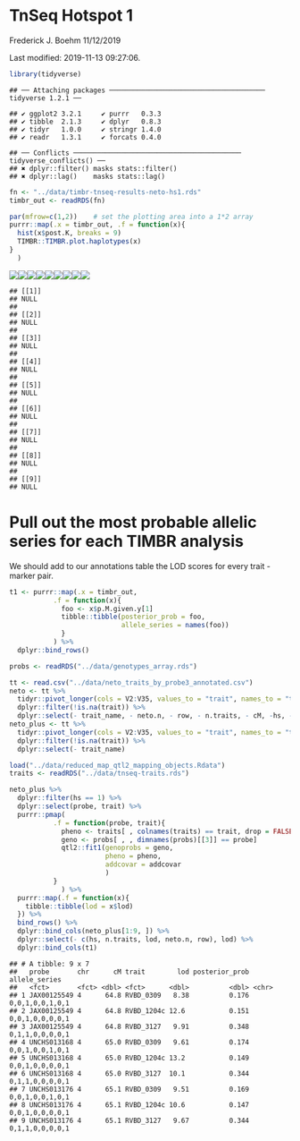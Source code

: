 TnSeq Hotspot 1
================
Frederick J. Boehm
11/12/2019

Last modified: 2019-11-13
    09:27:06.

``` r
library(tidyverse)
```

    ## ── Attaching packages ─────────────────────────────────────── tidyverse 1.2.1 ──

    ## ✔ ggplot2 3.2.1     ✔ purrr   0.3.3
    ## ✔ tibble  2.1.3     ✔ dplyr   0.8.3
    ## ✔ tidyr   1.0.0     ✔ stringr 1.4.0
    ## ✔ readr   1.3.1     ✔ forcats 0.4.0

    ## ── Conflicts ────────────────────────────────────────── tidyverse_conflicts() ──
    ## ✖ dplyr::filter() masks stats::filter()
    ## ✖ dplyr::lag()    masks stats::lag()

``` r
fn <- "../data/timbr-tnseq-results-neto-hs1.rds"
timbr_out <- readRDS(fn)
```

``` r
par(mfrow=c(1,2))    # set the plotting area into a 1*2 array
purrr::map(.x = timbr_out, .f = function(x){
  hist(x$post.K, breaks = 9)
  TIMBR::TIMBR.plot.haplotypes(x)
}
  )
```

![](tnseq-timbr-hotspot1_files/figure-gfm/hist-1.png)<!-- -->![](tnseq-timbr-hotspot1_files/figure-gfm/hist-2.png)<!-- -->![](tnseq-timbr-hotspot1_files/figure-gfm/hist-3.png)<!-- -->![](tnseq-timbr-hotspot1_files/figure-gfm/hist-4.png)<!-- -->![](tnseq-timbr-hotspot1_files/figure-gfm/hist-5.png)<!-- -->![](tnseq-timbr-hotspot1_files/figure-gfm/hist-6.png)<!-- -->![](tnseq-timbr-hotspot1_files/figure-gfm/hist-7.png)<!-- -->![](tnseq-timbr-hotspot1_files/figure-gfm/hist-8.png)<!-- -->![](tnseq-timbr-hotspot1_files/figure-gfm/hist-9.png)<!-- -->

    ## [[1]]
    ## NULL
    ## 
    ## [[2]]
    ## NULL
    ## 
    ## [[3]]
    ## NULL
    ## 
    ## [[4]]
    ## NULL
    ## 
    ## [[5]]
    ## NULL
    ## 
    ## [[6]]
    ## NULL
    ## 
    ## [[7]]
    ## NULL
    ## 
    ## [[8]]
    ## NULL
    ## 
    ## [[9]]
    ## NULL

# Pull out the most probable allelic series for each TIMBR analysis

We should add to our annotations table the LOD scores for every trait -
marker pair.

``` r
t1 <- purrr::map(.x = timbr_out, 
           .f = function(x){
             foo <- x$p.M.given.y[1]
             tibble::tibble(posterior_prob = foo, 
                            allele_series = names(foo))
             }
           ) %>%
  dplyr::bind_rows()
```

``` r
probs <- readRDS("../data/genotypes_array.rds")
```

``` r
tt <- read.csv("../data/neto_traits_by_probe3_annotated.csv")
neto <- tt %>%
  tidyr::pivot_longer(cols = V2:V35, values_to = "trait", names_to = "trait_name") %>%
  dplyr::filter(!is.na(trait)) %>%
  dplyr::select(- trait_name, - neto.n, - row, - n.traits, - cM, -hs, - chr)
neto_plus <- tt %>%
  tidyr::pivot_longer(cols = V2:V35, values_to = "trait", names_to = "trait_name") %>%
  dplyr::filter(!is.na(trait)) %>%
  dplyr::select(- trait_name)
```

``` r
load("../data/reduced_map_qtl2_mapping_objects.Rdata")
traits <- readRDS("../data/tnseq-traits.rds")
```

``` r
neto_plus %>%
  dplyr::filter(hs == 1) %>%
  dplyr::select(probe, trait) %>%
  purrr::pmap( 
           .f = function(probe, trait){
             pheno <- traits[ , colnames(traits) == trait, drop = FALSE]
             geno <- probs[ , , dimnames(probs)[[3]] == probe]
             qtl2::fit1(genoprobs = geno, 
                        pheno = pheno, 
                        addcovar = addcovar
                        )
           }
             ) %>%
  purrr::map(.f = function(x){
    tibble::tibble(lod = x$lod)
  }) %>%
  bind_rows() %>%
  dplyr::bind_cols(neto_plus[1:9, ]) %>%
  dplyr::select(- c(hs, n.traits, lod, neto.n, row), lod) %>%
  dplyr::bind_cols(t1)
```

    ## # A tibble: 9 x 7
    ##   probe       chr      cM trait        lod posterior_prob allele_series  
    ##   <fct>       <fct> <dbl> <fct>      <dbl>          <dbl> <chr>          
    ## 1 JAX00125549 4      64.8 RVBD_0309   8.38          0.176 0,0,1,0,0,1,0,1
    ## 2 JAX00125549 4      64.8 RVBD_1204c 12.6           0.151 0,0,1,0,0,0,0,1
    ## 3 JAX00125549 4      64.8 RVBD_3127   9.91          0.348 0,1,1,0,0,0,0,1
    ## 4 UNCHS013168 4      65.0 RVBD_0309   9.61          0.174 0,0,1,0,0,1,0,1
    ## 5 UNCHS013168 4      65.0 RVBD_1204c 13.2           0.149 0,0,1,0,0,0,0,1
    ## 6 UNCHS013168 4      65.0 RVBD_3127  10.1           0.344 0,1,1,0,0,0,0,1
    ## 7 UNCHS013176 4      65.1 RVBD_0309   9.51          0.169 0,0,1,0,0,1,0,1
    ## 8 UNCHS013176 4      65.1 RVBD_1204c 10.6           0.147 0,0,1,0,0,0,0,1
    ## 9 UNCHS013176 4      65.1 RVBD_3127   9.67          0.344 0,1,1,0,0,0,0,1
